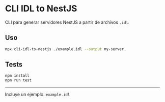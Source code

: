 # CLI IDL to NestJS

CLI para generar servidores NestJS a partir de archivos `.idl`.

## Uso

```bash
npx cli-idl-to-nestjs ./example.idl --output my-server
```

## Tests

```bash
npm install
npm run test
```

---

Incluye un ejemplo: `example.idl`